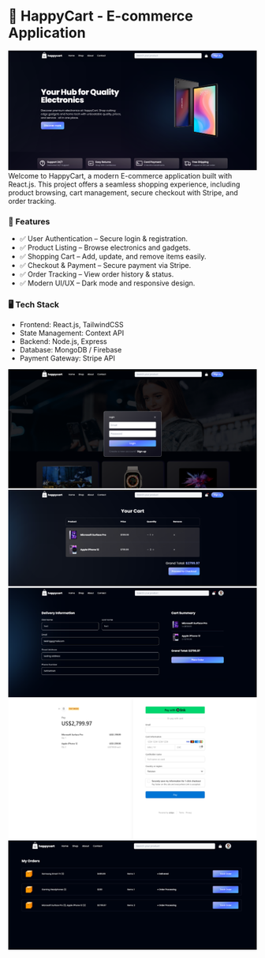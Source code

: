 # 🛒 HappyCart - E-commerce Application
<img src="https://raw.githubusercontent.com/adilisani1/happycart/refs/heads/master/hero%20section.png" alt="">
Welcome to HappyCart, a modern E-commerce application built with React.js. This project offers a seamless shopping experience, including product browsing, cart management, secure checkout with Stripe, and order tracking.

### 🚀 Features
*  ✅ User Authentication – Secure login & registration.
*  ✅ Product Listing – Browse electronics and gadgets.
*  ✅ Shopping Cart – Add, update, and remove items easily.
*  ✅ Checkout & Payment – Secure payment via Stripe.
*  ✅ Order Tracking – View order history & status.
*  ✅ Modern UI/UX – Dark mode and responsive design.

### 🖥️ Tech Stack
*  Frontend: React.js, TailwindCSS
*  State Management: Context API
*  Backend: Node.js, Express 
*  Database: MongoDB / Firebase 
*  Payment Gateway: Stripe API
<img src="https://raw.githubusercontent.com/adilisani1/happycart/refs/heads/master/loginpop.png" alt="">
<img src="https://raw.githubusercontent.com/adilisani1/happycart/refs/heads/master/cartitems.png" alt="">
<img src="https://raw.githubusercontent.com/adilisani1/happycart/refs/heads/master/checkout.png" alt="">
<img src="https://raw.githubusercontent.com/adilisani1/happycart/refs/heads/master/Stripe%20checkout.png" alt="">
<img src="https://raw.githubusercontent.com/adilisani1/happycart/refs/heads/master/myorders.png" alt="">

